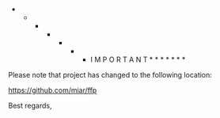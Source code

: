 
* * * * * * * I M P O R T A N T * * * * * * *

Please note that project has changed to the following location:

https://github.com/miar/ffp

Best regards,